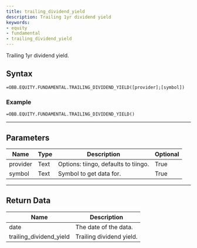 ```yaml
---
title: trailing_dividend_yield
description: Trailing 1yr dividend yield
keywords: 
- equity
- fundamental
- trailing_dividend_yield
---
```


<!-- markdownlint-disable MD041 -->

Trailing 1yr dividend yield.

## Syntax

```excel wordwrap
=OBB.EQUITY.FUNDAMENTAL.TRAILING_DIVIDEND_YIELD([provider];[symbol])
```

### Example

```excel wordwrap
=OBB.EQUITY.FUNDAMENTAL.TRAILING_DIVIDEND_YIELD()
```

---

## Parameters

| Name | Type | Description | Optional |
| ---- | ---- | ----------- | -------- |
| provider | Text | Options: tiingo, defaults to tiingo. | True |
| symbol | Text | Symbol to get data for. | True |

---

## Return Data

| Name | Description |
| ---- | ----------- |
| date | The date of the data.  |
| trailing_dividend_yield | Trailing dividend yield.  |

